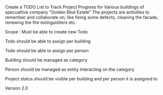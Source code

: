 Create a TODO List to Track Project Progress for Various buildings of specualtive company "Golden Real Estate"
The projects are activities to remember and collaborate on; like fixing some defects, cleaning the facade,
renewing the fire extinguishers etc.

Scope : 
Must be able to create new Todo

Todo should be able to assign per building

Todo should be able to assign per person

Building should be managed as category

Person should be managed as entity interacting on the category

Project status should be visible per building and per person it is assigned to


Version 2.0